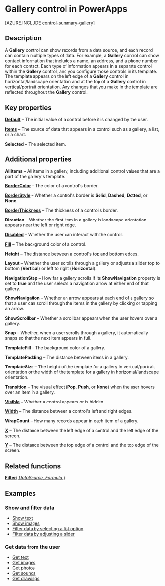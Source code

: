 <properties
    pageTitle="Gallery control: reference | Microsoft PowerApps"
    description="Information, including properties and examples, about the Gallery control"
    services=""
    suite="powerapps"
    documentationCenter="na"
    authors="aftowen"
    manager="erikre"
    editor=""
    tags=""/>

<tags
   ms.service="powerapps"
   ms.devlang="na"
   ms.topic="article"
   ms.tgt_pltfrm="na"
   ms.workload="na"
   ms.date="03/10/2016"
   ms.author="anneta"/>

# Gallery control in PowerApps #
[AZURE.INCLUDE [control-summary-gallery](../../includes/control-summary-gallery.md)]

## Description ##
A **Gallery** control can show records from a data source, and each record can contain multiple types of data. For example, a **Gallery** control can show contact information that includes a name, an address, and a phone number for each contact. Each type of information appears in a separate control within the **Gallery** control, and you configure those controls in its template. The template appears on the left edge of a **Gallery** control in horizontal/landscape orientation and at the top of a **Gallery** control in vertical/portrait orientation. Any changes that you make in the template are reflected throughout the **Gallery** control.

## Key properties ##

[**Default**](../properties/properties-core.md) – The initial value of a control before it is changed by the user.

[**Items**](../properties/properties-core.md) – The source of data that appears in a control such as a gallery, a list, or a chart.

**Selected** – The selected item.

## Additional properties ##

**AllItems** – All items in a gallery, including additional control values that are a part of the gallery's template.

[**BorderColor**](../properties/properties-color-border.md) – The color of a control's border.

[**BorderStyle**](../properties/properties-color-border.md) – Whether a control's border is **Solid**, **Dashed**, **Dotted**, or **None**.

[**BorderThickness**](../properties/properties-color-border.md) – The thickness of a control's border.

**Direction** – Whether the first item in a gallery in landscape orientation appears near the left or right edge.

[**Disabled**](../properties/properties-core.md) – Whether the user can interact with the control.

[**Fill**](../properties/properties-color-border.md) – The background color of a control.

[**Height**](../properties/properties-size-location.md) – The distance between a control's top and bottom edges.

**Layout** – Whether the user scrolls through a gallery or adjusts a slider top to bottom (**Vertical**) or left to right (**Horizontal**).

**NavigationStep** – How far a gallery scrolls if its **ShowNavigation** property is set to **true** and the user selects a navigation arrow at either end of that gallery.

**ShowNavigation** – Whether an arrow appears at each end of a gallery so that a user can scroll through the items in the gallery by clicking or tapping an arrow.

**ShowScrollbar** – Whether a scrollbar appears when the user hovers over a gallery.

**Snap** – Whether, when a user scrolls through a gallery, it automatically snaps so that the next item appears in full.

**TemplateFill** – The background color of a gallery.

**TemplatePadding** – The distance between items in a gallery.

**TemplateSize** – The height of the template for a gallery in vertical/portrait orientation or the width of the template for a gallery in horizontal/landscape orientation.

**Transition** – The visual effect (**Pop**, **Push**, or **None**) when the user hovers over an item in a gallery.

[**Visible**](../properties/properties-core.md) – Whether a control appears or is hidden.

[**Width**](../properties/properties-size-location.md) – The distance between a control's left and right edges.

**WrapCount** – How many records appear in each item of a gallery.

[**X**](../properties/properties-size-location.md) – The distance between the left edge of a control and the left edge of the screen.

[**Y**](../properties/properties-size-location.md) – The distance between the top edge of a control and the top edge of the screen.

## Related functions ##

[**Filter**( *DataSource*, *Formula* )](function-filter-lookup.md)

## Examples ##
### Show and filter data ###
- [Show text](control-text-box.md#show-data-in-a-gallery)
- [Show images](control-image.md#show-a-set-of-images-from-a-data-source)
- [Filter data by selecting a list option](control-drop-down.md#example)
- [Filter data by adjusting a slider](control-slider.md#example)

### Get data from the user ###
- [Get text](control-text-input.md#collect-data)
- [Get images](control-add-picture.md#add-images-to-a-gallery)
- [Get photos](control-camera.md#example)
- [Get sounds](control-microphone.md#example)
- [Get drawings](control-pen-input.md#create-a-set-of-images)
